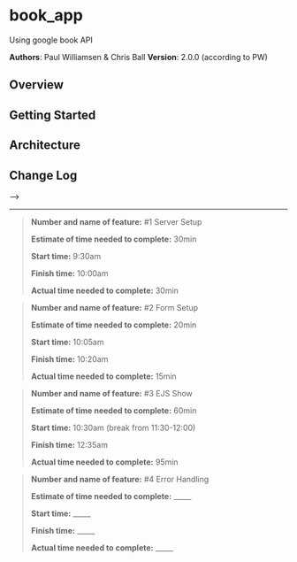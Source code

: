 # book_app
Using google book API

**Authors**: Paul Williamsen & Chris Ball
**Version**: 2.0.0 (according to PW)

## Overview
<!-- Provide a high level overview of what this application is and why you are building it, beyond the fact that it's an assignment for a Code Fellows 301 class. (i.e. What's your problem domain?) -->

## Getting Started
<!-- What are the steps that a user must take in order to build this app on their own machine and get it running? -->

## Architecture
<!-- Provide a detailed description of the application design. What technologies (languages, libraries, etc) you're using, and any other relevant design information. -->

## Change Log
<!-- Use this area to document the iterative changes made to your application as each feature is successfully implemented. Use time stamps. Here's an examples:

01-01-2001 4:59pm - Application now has a fully-functional express server, with GET and POST routes for the book resource.

## Credits and Collaborations
<!-- Give credit (and a link) to other people or resources that helped you build this application. -->
-->

---

> **Number and name of feature:** #1 Server Setup
>
> **Estimate of time needed to complete:** 30min
>
> **Start time:** 9:30am
> 
> **Finish time:** 10:00am
> 
> **Actual time needed to complete:** 30min


> **Number and name of feature:** #2 Form Setup
>
> **Estimate of time needed to complete:** 20min
>
> **Start time:** 10:05am
> 
> **Finish time:** 10:20am
> 
> **Actual time needed to complete:** 15min


> **Number and name of feature:** #3 EJS Show
>
> **Estimate of time needed to complete:** 60min
>
> **Start time:** 10:30am (break from 11:30-12:00)
> 
> **Finish time:** 12:35am
> 
> **Actual time needed to complete:** 95min


> **Number and name of feature:** #4 Error Handling
>
> **Estimate of time needed to complete:** _____
>
> **Start time:** _____
> 
> **Finish time:** _____
> 
> **Actual time needed to complete:** _____